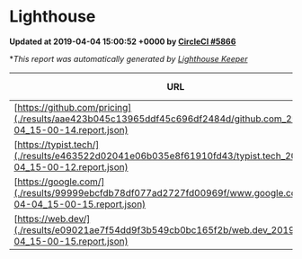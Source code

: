 
# Lighthouse

**Updated at 2019-04-04 15:00:52 +0000 by [CircleCI #5866](https://circleci.com/gh/ItinerisLtd/lighthouse-keeper-example/5866)**

**This report was automatically generated by [Lighthouse Keeper](https://github.com/itinerisltd/lighthouse-keeper)*

| URL | Performance | Accessibility | Best Practices | SEO | PWA | Updated At |
| --- | --- | --- | --- | --- | --- | --- |
| [https://github.com/pricing](./results/aae423b045c13965ddf45c696df2484d/github.com_2019-04-04_15-00-14.report.json) | 0.87 | 0.89 | 0.93 | 0.9 | 0.58 | 2019-04-04T15:00:14.691Z |
| [https://typist.tech/](./results/e463522d02041e06b035e8f61910fd43/typist.tech_2019-04-04_15-00-12.report.json) | 1 |  |  |  |  | 2019-04-04T15:00:12.725Z |
| [https://google.com/](./results/99999ebcfdb78df077ad2727fd00969f/www.google.com_2019-04-04_15-00-15.report.json) | 0.95 | 0.71 | 0.93 | 0.8 | 0.58 | 2019-04-04T15:00:15.366Z |
| [https://web.dev/](./results/e09021ae7f54dd9f3b549cb0bc165f2b/web.dev_2019-04-04_15-00-15.report.json) | 0.96 | 0.93 | 0.93 | 0.96 | 1 | 2019-04-04T15:00:15.525Z |
